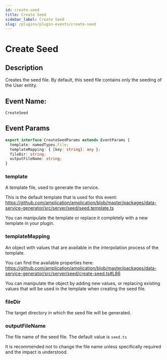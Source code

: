 ```yaml
---
id: create-seed
title: Create Seed
sidebar_label: Create Seed
slug: /plugins/plugin-events/create-seed
---
```


# Create Seed

## Description

Creates the seed file. By default, this seed file contains only the seeding of the User entity.

## Event Name:

`CreateSeed`

## Event Params

```ts
export interface CreateSeedParams extends EventParams {
  template: namedTypes.File;
  templateMapping: { [key: string]: any };
  fileDir: string;
  outputFileName: string;
}
```

### template

A template file, used to generate the service.

This is the default template that is used for this event:
https://github.com/amplication/amplication/blob/master/packages/data-service-generator/src/server/seed/seed.template.ts

You can manipulate the template or replace it completely with a new template in your plugin.

### templateMapping

An object with values that are available in the interpolation process of the template.

You can find the available properties here:
https://github.com/amplication/amplication/blob/master/packages/data-service-generator/src/server/seed/create-seed.ts#L86

You can manipulate the object by adding new values, or replacing existing values that will be used in the template when creating the seed file.

### fileDir

The target directory in which the seed file will be generated.

### outputFileName

The file name of the seed file. The default value is `seed.ts`

It is recommended not to change the file name unless specifically required and the impact is understood.
